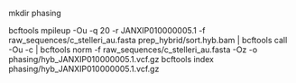 mkdir phasing

bcftools mpileup -Ou -q 20 -r JANXIP010000005.1 -f raw_sequences/c_stelleri_au.fasta prep_hybrid/sort.hyb.bam | bcftools call -Ou -c | bcftools norm -f raw_sequences/c_stelleri_au.fasta -Oz -o phasing/hyb_JANXIP010000005.1.vcf.gz
bcftools index phasing/hyb_JANXIP010000005.1.vcf.gz


